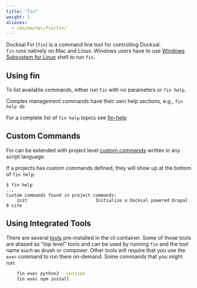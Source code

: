 ```yaml
---
title: "fin"
weight: 1
aliases:
  - /en/master/fin/fin/
---
```


Docksal Fin (`fin`) is a command line tool for controlling Docksal.  
`fin` runs natively on Mac and Linux. Windows users have to use [Windows Subsystem for Linux](https://docs.microsoft.com/en-us/windows/wsl/faq) shell to run `fin`.


## Using fin

To list available commands, either run `fin` with no parameters or `fin help`.


Complex management commands have their own help sections, e.g., `fin help db`

For a complete list of `fin help` topics see [fin-help](/fin/fin-help/)


## Custom Commands

Fin can be extended with project level [custom commands](/fin/custom-commands/) written in any script language.

If a projects has custom commands defined, they will show up at the bottom of `fin help`:

    $ fin help
    ...
    Custom commands found in project commands:
        init                          Initialize a Docksal powered Drupal 8 site

## Using Integrated Tools

There are several [tools](/tools/) pre-installed in the cli container. Some of those tools are aliased as 
"top level" tools and can be used by running `fin` and the tool name such as drush or composer. Other tools
will require that you use the `exec` command to run them on-demand. Some commands that you might run:

```bash
    fin exec python3 --version
    fin exec npm install
```